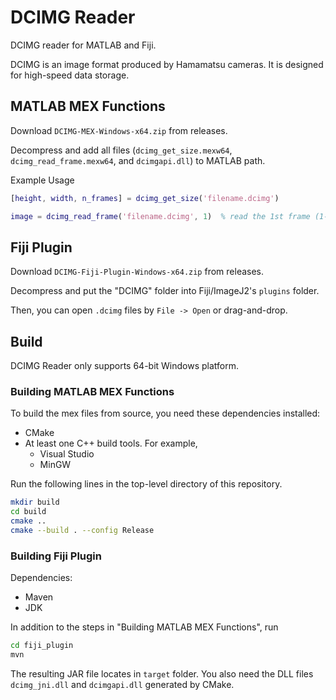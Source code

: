 # DCIMG Reader

DCIMG reader for MATLAB and Fiji.

DCIMG is an image format produced by Hamamatsu cameras. It is designed for high-speed data storage.

## MATLAB MEX Functions

Download ``DCIMG-MEX-Windows-x64.zip`` from releases.

Decompress and add all files (``dcimg_get_size.mexw64``, ``dcimg_read_frame.mexw64``, and ``dcimgapi.dll``) to MATLAB path.

Example Usage

```MATLAB
[height, width, n_frames] = dcimg_get_size('filename.dcimg')

image = dcimg_read_frame('filename.dcimg', 1)  % read the 1st frame (1-indexed)
```

## Fiji Plugin

Download ``DCIMG-Fiji-Plugin-Windows-x64.zip`` from releases.

Decompress and put the "DCIMG" folder into Fiji/ImageJ2's ``plugins`` folder.

Then, you can open ``.dcimg`` files by ``File -> Open`` or drag-and-drop.

## Build

DCIMG Reader only supports 64-bit Windows platform.

### Building MATLAB MEX Functions

To build the mex files from source, you need these dependencies installed:
- CMake
- At least one C++ build tools. For example,
  - Visual Studio
  - MinGW

Run the following lines in the top-level directory of this repository.

```bash
mkdir build
cd build
cmake ..
cmake --build . --config Release
```

### Building Fiji Plugin

Dependencies:
- Maven
- JDK

In addition to the steps in "Building MATLAB MEX Functions", run

```bash
cd fiji_plugin
mvn
```

The resulting JAR file locates in ``target`` folder.
You also need the DLL files ``dcimg_jni.dll`` and ``dcimgapi.dll`` generated by CMake.